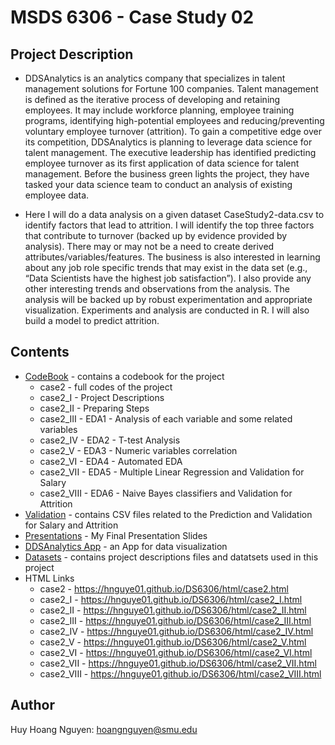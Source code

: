 # MSDS 6306 - Case Study 02

## Project Description

- DDSAnalytics is an analytics company that specializes in talent management solutions for Fortune 100 companies. Talent management is defined as the iterative process of developing and retaining employees. It may include workforce planning, employee training programs, identifying high-potential employees and reducing/preventing voluntary employee turnover (attrition). To gain a competitive edge over its competition, DDSAnalytics is planning to leverage data science for talent management. The executive leadership has identified predicting employee turnover as its first application of data science for talent management. Before the business green lights the project, they have tasked your data science team to conduct an analysis of existing employee data.   

- Here I will do a data analysis on a given dataset CaseStudy2-data.csv  to identify factors that lead to attrition.  I will identify the top three factors that contribute to turnover (backed up by evidence provided by analysis). There may or may not be a need to create derived attributes/variables/features. The business is also interested in learning about any job role specific trends that may exist in the data set (e.g., “Data Scientists have the highest job satisfaction”). I also provide any other interesting trends and observations from the analysis. The analysis will be backed up by robust experimentation and appropriate visualization. Experiments and analysis  are conducted in R. I will also build a model to predict attrition.   


## Contents
* [CodeBook] - contains a codebook for the project   
  - case2 - full codes of the project  
  - case2_I - Project Descriptions   
  - case2_II - Preparing Steps  
  - case2_III - EDA1 - Analysis of each variable and some related variables   
  - case2_IV - EDA2 - T-test Analysis   
  - case2_V - EDA3 - Numeric variables correlation  
  - case2_VI - EDA4 - Automated EDA  
  - case2_VII - EDA5 - Multiple Linear Regression and Validation for Salary  
  - case2_VIII - EDA6 - Naive Bayes classifiers and Validation for Attrition 
* [Validation] - contains CSV files related to the Prediction and Validation for Salary and Attrition  
* [Presentations] - My Final Presentation Slides 
* [DDSAnalytics App] - an App for data visualization 
* [Datasets] - contains project descriptions files and datatsets used in this project 
* HTML Links
  - case2 - https://hnguye01.github.io/DS6306/html/case2.html  
  - case2_I - https://hnguye01.github.io/DS6306/html/case2_I.html
  - case2_II - https://hnguye01.github.io/DS6306/html/case2_II.html  
  - case2_III - https://hnguye01.github.io/DS6306/html/case2_III.html   
  - case2_IV - https://hnguye01.github.io/DS6306/html/case2_IV.html   
  - case2_V - https://hnguye01.github.io/DS6306/html/case2_V.html  
  - case2_VI - https://hnguye01.github.io/DS6306/html/case2_VI.html 
  - case2_VII - https://hnguye01.github.io/DS6306/html/case2_VII.html  
  - case2_VIII - https://hnguye01.github.io/DS6306/html/case2_VIII.html 

## Author  
Huy Hoang Nguyen: hoangnguyen@smu.edu 

[CodeBook]: <https://github.com/hnguye01/6306two/tree/master/Codes>  
[Validation]: <https://github.com/hnguye01/6306two/tree/master/Validation%20>
[Presentations]: <https://github.com/hnguye01/6306two/tree/master/Presentation>
[Youtube Presentation]: <https://youtu.be/mnCNP81-hLA>
[DDSAnalytics App]: < https://hnguye01.shinyapps.io/DDSAnalyticsApp/>
[Datasets]: <https://github.com/hnguye01/6306two/tree/master/Datasets>


